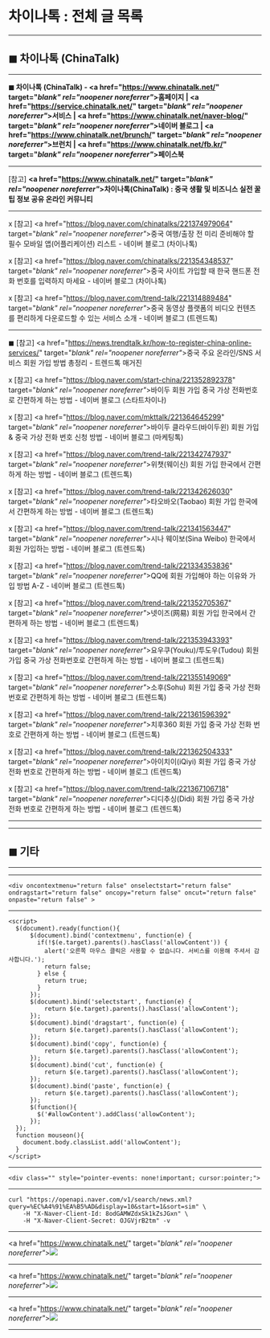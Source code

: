 # 차이나톡 : 전체 글 목록
***
## ◼︎ 차이나톡 (ChinaTalk)

***
**◼︎ 차이나톡 (ChinaTalk) - <a href="https://www.chinatalk.net/" target="_blank" rel="noopener noreferrer"_>홈페이지</a> | <a href="https://service.chinatalk.net/" target="_blank" rel="noopener noreferrer"_>서비스</a> | <a href="https://www.chinatalk.net/naver-blog/" target="_blank" rel="noopener noreferrer"_>네이버 블로그</a> | <a href="https://www.chinatalk.net/brunch/" target="_blank" rel="noopener noreferrer"_>브런치</a> | <a href="https://www.chinatalk.net/fb.kr/" target="_blank" rel="noopener noreferrer"_>페이스북</a>**

***
[참고] **<a href="https://www.chinatalk.net/" target="_blank" rel="noopener noreferrer"_>차이나톡(ChinaTalk) : 중국 생활 및 비즈니스 실전 꿀팁 정보 공유 온라인 커뮤니티</a>**

***
x [참고] <a href="https://blog.naver.com/chinatalks/221374979064" target="_blank" rel="noopener noreferrer"_>중국 여행/출장 전 미리 준비해야 할 필수 모바일 앱(어플리케이션) 리스트 - 네이버 블로그 (차이나톡)</a>

x [참고] <a href="https://blog.naver.com/chinatalks/221354348537" target="_blank" rel="noopener noreferrer"_>중국 사이트 가입할 때 한국 핸드폰 전화 번호를 입력하지 마세요 - 네이버 블로그 (차이나톡)</a>

x [참고] <a href="https://blog.naver.com/trend-talk/221314889484" target="_blank" rel="noopener noreferrer"_>중국 동영상 플랫폼의 비디오 컨텐츠를 편리하게 다운로드할 수 있는 서비스 소개 - 네이버 블로그 (트렌드톡)</a>

***
◼︎ [참고] <a href="https://news.trendtalk.kr/how-to-register-china-online-services/" target="_blank" rel="noopener noreferrer"_>중국 주요 온라인/SNS 서비스 회원 가입 방법 총정리 - 트렌드톡 매거진</a>

x [참고] <a href="https://blog.naver.com/start-china/221352892378" target="_blank" rel="noopener noreferrer"_>바이두 회원 가입 중국 가상 전화번호로 간편하게 하는 방법 - 네이버 블로그 (스타트차이나)</a>

x [참고] <a href="https://blog.naver.com/mkttalk/221364645299" target="_blank" rel="noopener noreferrer"_>바이두 클라우드(바이두윈) 회원 가입 & 중국 가상 전화 번호 신청 방법 - 네이버 블로그 (마케팅톡)</a>

x [참고] <a href="https://blog.naver.com/trend-talk/221342747937" target="_blank" rel="noopener noreferrer"_>위챗(웨이신) 회원 가입 한국에서 간편하게 하는 방법 - 네이버 블로그 (트렌드톡)</a>

x [참고] <a href="https://blog.naver.com/trend-talk/221342626030" target="_blank" rel="noopener noreferrer"_>타오바오(Taobao) 회원 가입 한국에서 간편하게 하는 방법 - 네이버 블로그 (트렌드톡)</a>

x [참고] <a href="https://blog.naver.com/trend-talk/221341563447" target="_blank" rel="noopener noreferrer"_>시나 웨이보(Sina Weibo) 한국에서 회원 가입하는 방법 - 네이버 블로그 (트렌드톡)</a>

x [참고] <a href="https://blog.naver.com/trend-talk/221334353836" target="_blank" rel="noopener noreferrer"_>QQ에 회원 가입해야 하는 이유와 가입 방법 A-Z - 네이버 블로그 (트렌드톡)</a>

x [참고] <a href="https://blog.naver.com/trend-talk/221352705367" target="_blank" rel="noopener noreferrer"_>넷이즈(网易) 회원 가입 한국에서 간편하게 하는 방법 - 네이버 블로그 (트렌드톡)</a>

x [참고] <a href="https://blog.naver.com/trend-talk/221353943393" target="_blank" rel="noopener noreferrer"_>요우쿠(Youku)/투도우(Tudou) 회원 가입 중국 가상 전화번호로 간편하게 하는 방법 - 네이버 블로그 (트렌드톡)</a>

x [참고] <a href="https://blog.naver.com/trend-talk/221355149069" target="_blank" rel="noopener noreferrer"_>소후(Sohu) 회원 가입 중국 가상 전화 번호로 간편하게 하는 방법 - 네이버 블로그 (트렌드톡)</a>

x [참고] <a href="https://blog.naver.com/trend-talk/221361596392" target="_blank" rel="noopener noreferrer"_>치후360 회원 가입 중국 가상 전화 번호로 간편하게 하는 방법 - 네이버 블로그 (트렌드톡)</a>

x [참고] <a href="https://blog.naver.com/trend-talk/221362504333" target="_blank" rel="noopener noreferrer"_>아이치이(iQiyi) 회원 가입 중국 가상 전화 번호로 간편하게 하는 방법 - 네이버 블로그 (트렌드톡)</a>

x [참고] <a href="https://blog.naver.com/trend-talk/221367106718" target="_blank" rel="noopener noreferrer"_>디디추싱(Didi) 회원 가입 중국 가상 전화 번호로 간편하게 하는 방법 - 네이버 블로그 (트렌드톡)</a>

***
***
## ◼︎ 기타

***
***

```
<div oncontextmenu="return false" onselectstart="return false" ondragstart="return false" oncopy="return false" oncut="return false" onpaste="return false" >
```
***
```
<script>
  $(document).ready(function(){
      $(document).bind('contextmenu', function(e) {
        if(!$(e.target).parents().hasClass('allowContent')) {
          alert('오른쪽 마우스 클릭은 사용할 수 없습니다. 서비스를 이용해 주셔서 감사합니다.');
          return false;
        } else {
          return true;
        }
      });
      $(document).bind('selectstart', function(e) {
          return $(e.target).parents().hasClass('allowContent');
      });
      $(document).bind('dragstart', function(e) {
          return $(e.target).parents().hasClass('allowContent');
      });
      $(document).bind('copy', function(e) {
          return $(e.target).parents().hasClass('allowContent');
      });
      $(document).bind('cut', function(e) {
          return $(e.target).parents().hasClass('allowContent');
      });
      $(document).bind('paste', function(e) {
          return $(e.target).parents().hasClass('allowContent');
      });
      $(function(){
        $('#allowContent').addClass('allowContent');
      });
  });
  function mouseon(){
    document.body.classList.add('allowContent');
  }
</script>
```
***

```
<div class="" style="pointer-events: none!important; cursor:pointer;">
```

***

```
curl "https://openapi.naver.com/v1/search/news.xml?query=%EC%A4%91%EA%B5%AD&display=10&start=1&sort=sim" \
    -H "X-Naver-Client-Id: 8odGAMWZdxSk1kZsJGxn" \
    -H "X-Naver-Client-Secret: OJGVjrB2tm" -v
```

***
<a href="https://www.chinatalk.net/" target="_blank" rel="noopener noreferrer"_>![](https://hellotblog.files.wordpress.com/2020/01/chinatalk-logo-round-01-100x100-1.png)</a>

***
<a href="https://www.chinatalk.net/" target="_blank" rel="noopener noreferrer"_>![](https://hellotblog.files.wordpress.com/2020/01/chinatalk-intro-image-01-800x500-1.png)</a>

***
<a href="https://www.chinatalk.net/" target="_blank" rel="noopener noreferrer"_>![](https://hellotblog.files.wordpress.com/2018/10/chinatalk-cover-01-966x200.jpg#full#full)</a>

***
